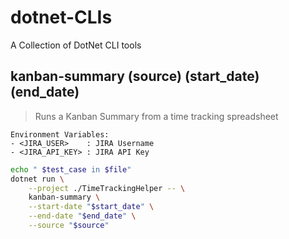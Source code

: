 # dotnet-CLIs

A Collection of DotNet CLI tools

## kanban-summary (source) (start_date) (end_date)

> Runs a Kanban Summary from a time tracking spreadsheet
 
    Environment Variables:
    - <JIRA_USER>    : JIRA Username
    - <JIRA_API_KEY> : JIRA API Key

~~~bash
echo " $test_case in $file"
dotnet run \
    --project ./TimeTrackingHelper -- \
    kanban-summary \
    --start-date "$start_date" \
    --end-date "$end_date" \
    --source "$source"
~~~